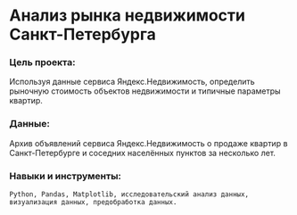 # Анализ рынка недвижимости Санкт-Петербурга

### Цель проекта:
Используя данные сервиса Яндекс.Недвижимость, определить рыночную стоимость объектов недвижимости и типичные параметры квартир.

### Данные: 
Архив объявлений сервиса Яндекс.Недвижимость о продаже квартир в Санкт-Петербурге и соседних населённых пунктов за несколько лет. 

### Навыки и инструменты: 
`Python, Pandas, Matplotlib, исследовательский анализ данных, визуализация данных, предобработка данных.`

